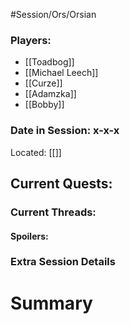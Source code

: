 #Session/Ors/Orsian 

### Players:
- [[Toadbog]]
- [[Michael Leech]]
- [[Curze]]
- [[Adamzka]]
- [[Bobby]]
### Date in Session: x-x-x
Located: [[]]
## Current Quests: 

### Current Threads:

#### Spoilers:

### Extra Session Details


# Summary

